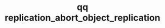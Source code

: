 ---
category: replication
command: replication_abort_object_replication
keywords: qq, qq_cli, replication_abort_object_replication
optional_options:
- alternate: []
  help: Unique identifier of the object replication relationship
  name: --id
  required: true
permalink: /qq-cli-command-guide/replication/replication_abort_object_replication.html
positional_options: []
sidebar: qq_cli_command_reference_sidebar
summary: This section explains how to use the <code>qq replication_abort_object_replication</code>
  command.
synopsis: Abort any ongoing replication job for the specified object replication relationship.
title: qq replication_abort_object_replication
usage: qq replication_abort_object_replication [-h] --id ID
zendesk_source: qq CLI Command Guide

---